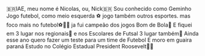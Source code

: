 🇧🇷IAE, meu nome é Nicolas, ou, Nick🇧🇷
Sou conhecido como Geminho 
Jogo futebol, como meio esquerda ⚽
jogo também outros esportes. mas foco mais no futebol⚽🏐🏀
ja fui campeão dos jogos Bom de Bola🥇
E fiquei em 3 lugar nos regionais🥉
e nos Escolares de Futsal 3 lugar também🥉
Ainda esse ano quero fazer um teste para um time de Futebol
E moro em guaira paraná
Estudo no Colégio Estadual President Roosevelt🏫🎒
